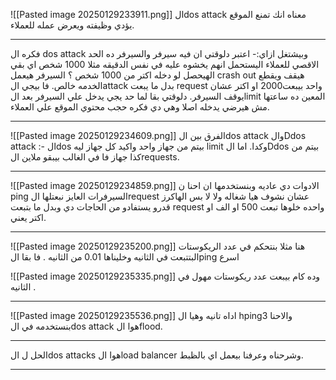 ![[Pasted image 20250129233911.png]]
الdos attack معناه انك تمنع الموقع يؤدي وظيفته ويعرض عمله للعملاء.

-------------------------------------------------------------------------------
فكره ال dos attack وبيشتغل ازاي:-
اعتبر دلوقتي ان فيه سيرفر والسيرفر ده الحد الاقصي للعملاء اليستحمل انهم يخشوه عليه في نفس الدقيقه مثلا 1000 شخص اي بقي الهيحصل لو دخله اكتر من 1000 شخص ؟ 
السيرفر هيعمل crash out هيقف ويقطع الخدمه خالص.
فا بيجي الattack بدل ما يبعت request واحد بيبعت2000 او اكتر عشان يوقف السيرفر.
دلوقتي بقا لما  حد يجي يدخل علي السيرفر بعد الlimit المعين ده ساعتها مش هيرضي يدخله اصلا وهي دي فكره حجب محتوي الموقع علي العملاء.

------------------------------------------------------------------------------

![[Pasted image 20250129234609.png]]
الفرق بين الdos attack والDdos attack :-
الdos بيتم من جهاز واحد واكيد كل جهاز ليه limit وكدا.
اما الDdos بيتم من كذا جهاز فا في الغالب بيبقو ملاين الrequests.

-------------------------------------------------------------------------------
![[Pasted image 20250129234859.png]]
الادوات دي عاديه وبنستخدمها ان احنا ن ping السيرفرات العايز نبعتلها الrequest عشان نشوف هيا شغاله ولا لا بس الهاكرز قدرو يستفادو من الحاجات دي وبدل ما بتبعت request واحده خلوها تبعت 500 او الف او اكتر يعني.

-------------------------------------------------------------------------------
![[Pasted image 20250129235200.png]]
هنا مثلا بنتحكم في عدد الريكوستات البتتبعت في الثانيه وخليناها 0.01 من الثانيه . فا بقا الping اسرع

![[Pasted image 20250129235335.png]]
وده كام بيبعت عدد ريكوستات مهول في الثانيه .

-------------------------------------------------------------------------------
![[Pasted image 20250129235536.png]]
اداه تانيه وهيا ال hping3 
والاحنا بنستخدمه في الdos attack هوا الflood.

-------------------------------------------------------------------------------

الحل ل الdos attacks هوا الload balancer وشرحناه وعرفنا بيعمل اي بالظبط.

-------------------------------------------------------------------------------
